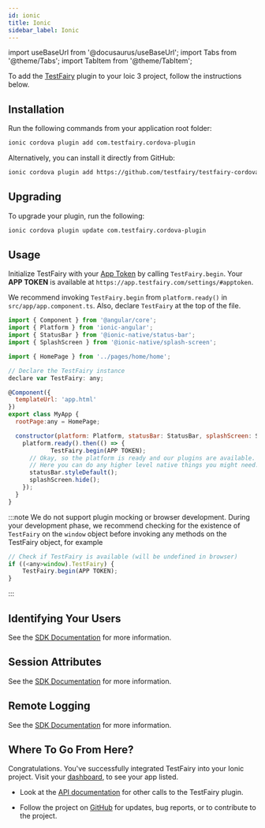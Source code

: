 ```yaml
---
id: ionic
title: Ionic
sidebar_label: Ionic
---
```


import useBaseUrl from '@docusaurus/useBaseUrl';
import Tabs from '@theme/Tabs';
import TabItem from '@theme/TabItem';

To add the [TestFairy](https://www.testfairy.com/) plugin to your Ioic 3 project, follow the instructions below. 

## Installation

Run the following commands from your application root folder:

```bash
ionic cordova plugin add com.testfairy.cordova-plugin
```

Alternatively, you can install it directly from GitHub:

```bash
ionic cordova plugin add https://github.com/testfairy/testfairy-cordova-plugin
```

## Upgrading

To upgrade your plugin, run the following:

```bash
ionic cordova plugin update com.testfairy.cordova-plugin
```

## Usage

Initialize TestFairy with your [App Token](https://app.testfairy.com/settings/#apptoken) by calling `TestFairy.begin`. Your **APP TOKEN** is available at `https://app.testfairy.com/settings/#apptoken`.

We recommend invoking `TestFairy.begin` from `platform.ready()` in `src/app/app.component.ts`. Also, declare `TestFairy` at the top of the file.

```js
import { Component } from '@angular/core';
import { Platform } from 'ionic-angular';
import { StatusBar } from '@ionic-native/status-bar';
import { SplashScreen } from '@ionic-native/splash-screen';

import { HomePage } from '../pages/home/home';

// Declare the TestFairy instance
declare var TestFairy: any;

@Component({
  templateUrl: 'app.html'
})
export class MyApp {
  rootPage:any = HomePage;

  constructor(platform: Platform, statusBar: StatusBar, splashScreen: SplashScreen) {
    platform.ready().then(() => {
            TestFairy.begin(APP TOKEN);
      // Okay, so the platform is ready and our plugins are available.
      // Here you can do any higher level native things you might need.
      statusBar.styleDefault();
      splashScreen.hide();
    });
  }
}
```

:::note
We do not support plugin mocking or browser development. During your development phase, we recommend checking for the existence of `TestFairy` on the `window` object before invoking any methods on the TestFairy object, for example

```js
// Check if TestFairy is available (will be undefined in browser)
if ((<any>window).TestFairy) {
    TestFairy.begin(APP TOKEN);
}
```

:::

## Identifying Your Users

See the [SDK Documentation](/test-fairy/sdk/identifying-users#cordova) for more information.

## Session Attributes

See the [SDK Documentation](/test-fairy/sdk/session-attributes#cordova) for more information.

## Remote Logging

See the [SDK Documentation](/test-fairy/sdk/remote-logging#cordova) for more information.

## Where To Go From Here?

Congratulations. You've successfully integrated TestFairy into your Ionic project. Visit your [dashboard](http://app.testfairy.com/), to see your app listed.

- Look at the [API documentation](https://github.com/testfairy/testfairy-cordova-plugin/blob/master/www/testfairy.js) for other calls to the TestFairy plugin.

- Follow the project on [GitHub](https://github.com/testfairy/testfairy-cordova-plugin) for updates, bug reports, or to contribute to the project.
